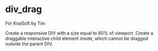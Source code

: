 # div_drag

For KraiSoft by Tim

Create a responsive DIV with a size equal to 80% of viewport. Create a draggable interactive child element inside, which cannot be dragged outside the parent DIV.
